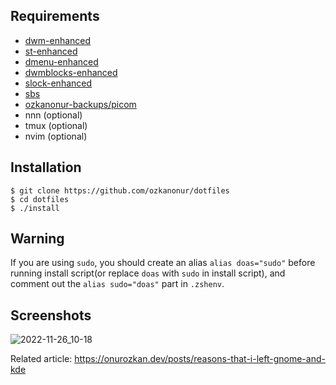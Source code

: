 Requirements
--------------------
- [dwm-enhanced](https://github.com/ozkanonur/dwm-enhanced)
- [st-enhanced](https://github.com/ozkanonur/st-enhanced)
- [dmenu-enhanced](https://github.com/ozkanonur/dmenu-enhanced)
- [dwmblocks-enhanced](https://github.com/ozkanonur/dwmblocks-enhanced)
- [slock-enhanced](https://github.com/ozkanonur/slock-enhanced)
- [sbs](https://github.com/ozkanonur/sbs)
- [ozkanonur-backups/picom](https://github.com/ozkanonur-backups/picom)
- nnn (optional)
- tmux (optional)
- nvim (optional)


Installation
--------------------
```console
$ git clone https://github.com/ozkanonur/dotfiles
$ cd dotfiles
$ ./install
```

Warning
--------------------
If you are using `sudo`, you should create an alias `alias doas="sudo"` before running install script(or replace `doas` with `sudo` in install script), and comment out the `alias sudo="doas"` part in `.zshenv`.

Screenshots
--------------------
![2022-11-26_10-18](https://user-images.githubusercontent.com/39852038/204077157-3cd10cb0-acbf-4e30-bac5-7de64d68d5e0.png)




Related article: https://onurozkan.dev/posts/reasons-that-i-left-gnome-and-kde
